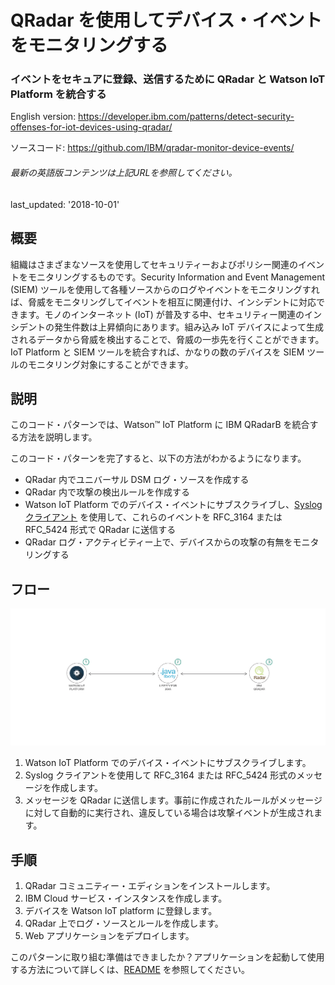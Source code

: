 # QRadar を使用してデバイス・イベントをモニタリングする

### イベントをセキュアに登録、送信するために QRadar と Watson IoT Platform を統合する

English version: https://developer.ibm.com/patterns/detect-security-offenses-for-iot-devices-using-qradar/

ソースコード: https://github.com/IBM/qradar-monitor-device-events/

###### 最新の英語版コンテンツは上記URLを参照してください。
last_updated: '2018-10-01'

## 概要

組織はさまざまなソースを使用してセキュリティーおよびポリシー関連のイベントをモニタリングするものです。Security Information and Event Management (SIEM) ツールを使用して各種ソースからのログやイベントをモニタリングすれば、脅威をモニタリングしてイベントを相互に関連付け、インシデントに対応できます。モノのインターネット (IoT) が普及する中、セキュリティー関連のインシデントの発生件数は上昇傾向にあります。組み込み IoT デバイスによって生成されるデータから脅威を検出することで、脅威の一歩先を行くことができます。IoT Platform と SIEM ツールを統合すれば、かなりの数のデバイスを SIEM ツールのモニタリング対象にすることができます。

## 説明

このコード・パターンでは、Watson&trade; IoT Platform に IBM QRadarB を統合する方法を説明します。

このコード・パターンを完了すると、以下の方法がわかるようになります。

* QRadar 内でユニバーサル DSM ログ・ソースを作成する
* QRadar 内で攻撃の検出ルールを作成する
* Watson IoT Platform でのデバイス・イベントにサブスクライブし、[Syslog クライアント](https://github.com/CloudBees-community/syslog-java-client) を使用して、これらのイベントを RFC_3164 または RFC_5424 形式で QRadar に送信する
* QRadar ログ・アクティビティー上で、デバイスからの攻撃の有無をモニタリングする

## フロー

![フロー](./images/arch-diagram.png)

1. Watson IoT Platform でのデバイス・イベントにサブスクライブします。
1. Syslog クライアントを使用して RFC_3164 または RFC_5424 形式のメッセージを作成します。
1. メッセージを QRadar に送信します。事前に作成されたルールがメッセージに対して自動的に実行され、違反している場合は攻撃イベントが生成されます。

## 手順

1. QRadar コミュニティー・エディションをインストールします。
1. IBM Cloud サービス・インスタンスを作成します。
1. デバイスを Watson IoT platform に登録します。
1. QRadar 上でログ・ソースとルールを作成します。
1. Web アプリケーションをデプロイします。

このパターンに取り組む準備はできましたか？アプリケーションを起動して使用する方法について詳しくは、[README](https://github.com/IBM/qradar-monitor-device-events/blob/master/README.md) を参照してください。
